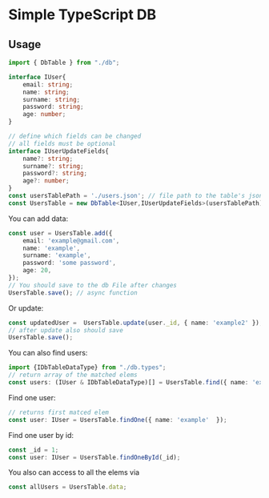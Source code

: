 # Simple TypeScript DB
## Usage

```typescript
import { DbTable } from "./db";

interface IUser{
    email: string;
    name: string;
    surname: string;
    password: string;
    age: number;
}

// define which fields can be changed
// all fields must be optional
interface IUserUpdateFields{
    name?: string;
    surname?: string;
    password?: string;
    age?: number;    
}
const usersTablePath = './users.json'; // file path to the table's json file
const UsersTable = new DbTable<IUser,IUserUpdateFields>(usersTablePath)
```
You can add data:
```typescript
const user = UsersTable.add({ 
    email: 'example@gmail.com',
    name: 'example',
    surname: 'example',
    password: 'some password',
    age: 20,
});
// You should save to the db File after changes
UsersTable.save(); // async function
```
Or update:
```typescript
const updatedUser =  UsersTable.update(user._id, { name: 'example2' });
// after update also should save
UsersTable.save();
```
You can also find users:

```typescript
import {IDbTableDataType} from "./db.types";
// return array of the matched elems
const users: (IUser & IDbTableDataType)[] = UsersTable.find({ name: 'example' });
```
Find one user:
```typescript
// returns first matced elem
const user: IUser = UsersTable.findOne({ name: 'example'  });
```
Find one user by id:
```typescript
const _id = 1;
const user: IUser = UsersTable.findOneById(_id);
```
You also can access to all the elems via
```typescript
const allUsers = UsersTable.data;
```


